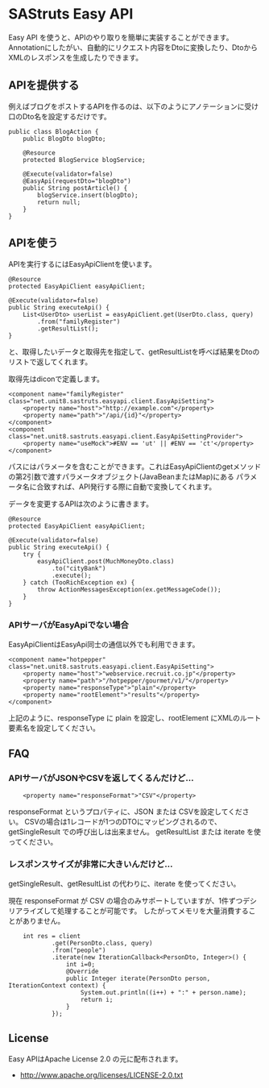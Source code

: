SAStruts Easy API
=================

Easy API を使うと、APIのやり取りを簡単に実装することができます。
Annotationにしたがい、自動的にリクエスト内容をDtoに変換したり、DtoからXMLのレスポンスを生成したりできます。


## APIを提供する

例えばブログをポストするAPIを作るのは、以下のようにアノテーションに受け口のDto名を設定するだけです。

	public class BlogAction {
		public BlogDto blogDto;

		@Resource
		protected BlogService blogService;

		@Execute(validator=false)
		@EasyApi(requestDto="blogDto")
		public String postArticle() {
			blogService.insert(blogDto);
			return null;
		}
	}

## APIを使う

APIを実行するにはEasyApiClientを使います。

	@Resource
	protected EasyApiClient easyApiClient;

	@Execute(validator=false)
	public String executeApi() {
		List<UserDto> userList = easyApiClient.get(UserDto.class, query)
			.from("familyRegister")
			.getResultList();
	}

と、取得したいデータと取得先を指定して、getResultListを呼べば結果をDtoのリストで返してくれます。

取得先はdiconで定義します。

	<component name="familyRegister" class="net.unit8.sastruts.easyapi.client.EasyApiSetting">
		<property name="host">"http://example.com"</property>
		<property name="path">"/api/{id}"</property>
	</component>
	<component class="net.unit8.sastruts.easyapi.client.EasyApiSettingProvider">
		<property name="useMock">#ENV == 'ut' || #ENV == 'ct'</property>
	</component>

パスにはパラメータを含むことができます。これはEasyApiClientのgetメソッドの第2引数で渡すパラメータオブジェクト(JavaBeanまたはMap)にある
パラメータ名に合致すれば、API発行する際に自動で変換してくれます。

データを変更するAPIは次のように書きます。

	@Resource
	protected EasyApiClient easyApiClient;

	@Execute(validator=false)
	public String executeApi() {
		try {
			easyApiClient.post(MuchMoneyDto.class)
				.to("cityBank")
				.execute();
		} catch (TooRichException ex) {
			throw ActionMessagesException(ex.getMessageCode());
		}
	}

### APIサーバがEasyApiでない場合

EasyApiClientはEasyApi同士の通信以外でも利用できます。

	<component name="hotpepper" class="net.unit8.sastruts.easyapi.client.EasyApiSetting">
		<property name="host">"webservice.recruit.co.jp"</property>
		<property name="path">"/hotpepper/gourmet/v1/"</property>
		<property name="responseType">"plain"</property>
		<property name="rootElement">"results"</property>
	</component>

上記のように、responseType に plain を設定し、rootElement にXMLのルート要素名を設定してください。

## FAQ

### APIサーバがJSONやCSVを返してくるんだけど…

		<property name="responseFormat">"CSV"</property>

responseFormat というプロパティに、JSON または CSVを設定してください。
CSVの場合は1レコードが1つのDTOにマッピングされるので、getSingleResult での呼び出しは出来ません。
getResultList または iterate を使ってください。

### レスポンスサイズが非常に大きいんだけど…

getSingleResult、getResultList の代わりに、iterate を使ってください。

現在 responseFormat が CSV の場合のみサポートしていますが、1件ずつデシリアライズして処理することが可能です。
したがってメモリを大量消費することがありません。

		int res = client
				.get(PersonDto.class, query)
				.from("people")
				.iterate(new IterationCallback<PersonDto, Integer>() {
					int i=0;
					@Override
					public Integer iterate(PersonDto person, IterationContext context) {
						System.out.println((i++) + ":" + person.name);
						return i;
					}
				});

## License

Easy APIはApache License 2.0 の元に配布されます。

* http://www.apache.org/licenses/LICENSE-2.0.txt